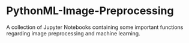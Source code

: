 # PythonML-Image-Preprocessing
A collection of Jupyter Notebooks containing some important functions regarding image preprocessing and machine learning.
